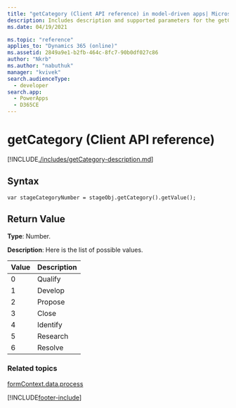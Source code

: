 ```yaml
---
title: "getCategory (Client API reference) in model-driven apps| MicrosoftDocs"
description: Includes description and supported parameters for the getCategory method.
ms.date: 04/19/2021

ms.topic: "reference"
applies_to: "Dynamics 365 (online)"
ms.assetid: 2849a9e1-b2fb-464c-8fc7-90b0df027c86
author: "Nkrb"
ms.author: "nabuthuk"
manager: "kvivek"
search.audienceType: 
  - developer
search.app: 
  - PowerApps
  - D365CE
---
```

# getCategory (Client API reference)



[!INCLUDE[./includes/getCategory-description.md](./includes/getCategory-description.md)]

## Syntax

`var stageCategoryNumber = stageObj.getCategory().getValue();`

## Return Value

**Type**: Number. 

**Description**: Here is the list of possible values.

|Value |Description|
|--|--|
|0|Qualify|
|1|Develop|
|2|Propose|
|3|Close|
|4|Identify|
|5|Research|
|6|Resolve|

### Related topics

[formContext.data.process](../../formContext-data-process.md)
 




[!INCLUDE[footer-include](../../../../../../includes/footer-banner.md)]